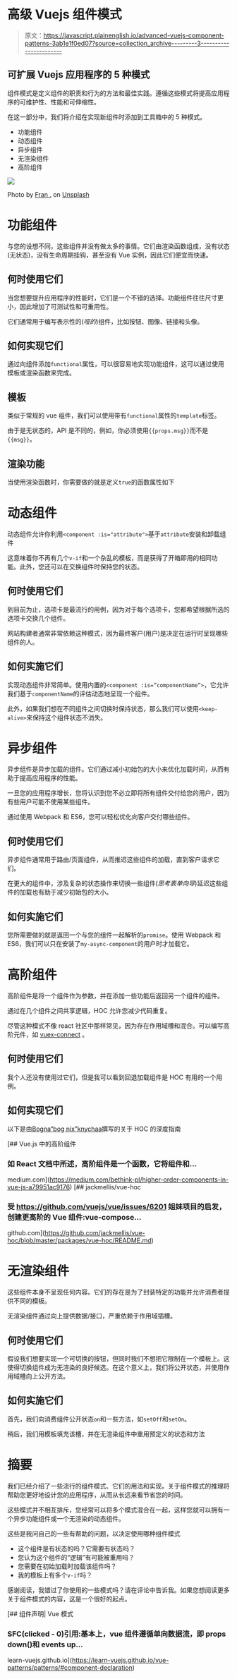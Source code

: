 # 高级 Vuejs 组件模式

> 原文：<https://javascript.plainenglish.io/advanced-vuejs-component-patterns-3ab1e1f0ed07?source=collection_archive---------3----------------------->

## 可扩展 Vuejs 应用程序的 5 种模式

组件模式是定义组件的职责和行为的方法和最佳实践。遵循这些模式将提高应用程序的可维护性、性能和可伸缩性。

在这一部分中，我们将介绍在实现新组件时添加到工具箱中的 5 种模式。

*   功能组件
*   动态组件
*   异步组件
*   无渲染组件
*   高阶组件

![](img/46f09d2f43b3cefe243a98fb72a8b63e.png)

Photo by [Fran .](https://unsplash.com/@fran_?utm_source=medium&utm_medium=referral) on [Unsplash](https://unsplash.com?utm_source=medium&utm_medium=referral)

# 功能组件

与您的设想不同，这些组件并没有做太多的事情。它们由渲染函数组成，没有状态(无状态)，没有生命周期挂钩，甚至没有 Vue 实例，因此它们便宜而快速。

## 何时使用它们

当您想要提升应用程序的性能时，它们是一个不错的选择。功能组件往往尺寸更小，因此增加了可测试性和可重用性。

它们通常用于编写表示性的(*哑的*)组件，比如按钮、图像、链接和头像。

## 如何实现它们

通过向组件添加`functional`属性，可以很容易地实现功能组件，这可以通过使用模板或渲染函数来完成。

## 模板

类似于常规的 vue 组件，我们可以使用带有`functional`属性的`template`标签。

由于是无状态的，API 是不同的，例如，你必须使用`{{props.msg}}`而不是`{{msg}}`。

## 渲染功能

当使用渲染函数时，你需要做的就是定义`true`的函数属性如下

# 动态组件

动态组件允许你利用`<component :is="attribute">`基于`attribute`安装和卸载组件

这意味着你不再有几个`v-if`和一个杂乱的模板，而是获得了开箱即用的相同功能。此外，您还可以在交换组件时保持您的状态。

## 何时使用它们

到目前为止，选项卡是最流行的用例，因为对于每个选项卡，您都希望根据所选的选项卡交换几个组件。

网站构建者通常非常依赖这种模式，因为最终客户(用户)是决定在运行时呈现哪些组件的人。

## 如何实施它们

实现动态组件非常简单。使用内置的`<component :is=”componentName”>`，它允许我们基于`componentName`的评估动态地呈现一个组件。

此外，如果我们想在不同组件之间切换时保持状态，那么我们可以使用`<keep-alive>`来保持这个组件状态不消失。

# 异步组件

异步组件是异步加载的组件。它们通过减小初始包的大小来优化加载时间，从而有助于提高应用程序的性能。

一旦您的应用程序增长，您将认识到您不必立即将所有组件交付给您的用户，因为有些用户可能不使用某些组件。

通过使用 Webpack 和 ES6，您可以轻松优化向客户交付哪些组件。

## 何时使用它们

异步组件通常用于路由/页面组件，从而推迟这些组件的加载，直到客户请求它们。

在更大的组件中，涉及复杂的状态操作来切换一些组件(*思考表单向导*)延迟这些组件的加载也有助于减少初始包的大小。

## 如何实施它们

您所需要做的就是返回一个与您的组件一起解析的`promise`。使用 Webpack 和 ES6，我们可以只在安装了`my-async-component`的用户时才加载它。

# 高阶组件

高阶组件是将一个组件作为参数，并在添加一些功能后返回另一个组件的组件。

通过在几个组件之间共享逻辑，HOC 允许您减少代码重复。

尽管这种模式不像 react 社区中那样常见，因为存在作用域槽和混合。可以编写高阶元件，如 [vuex-connect](https://github.com/ktsn/vuex-connect) 。

## 何时使用它们

我个人还没有使用过它们，但是我可以看到回退加载组件是 HOC 有用的一个用例。

## 如何实现它们

以下是由[Bogna“bog nix”knychaa](https://medium.com/u/507e445516c?source=post_page-----3ab1e1f0ed07--------------------------------)撰写的关于 HOC 的深度指南

[](https://medium.com/bethink-pl/higher-order-components-in-vue-js-a79951ac9176) [## Vue.js 中的高阶组件

### 如 React 文档中所述，高阶组件是一个函数，它将组件和…

medium.com](https://medium.com/bethink-pl/higher-order-components-in-vue-js-a79951ac9176) [](https://github.com/jackmellis/vue-hoc/blob/master/packages/vue-hoc/README.md) [## jackmellis/vue-hoc

### 受 https://github.com/vuejs/vue/issues/6201 姐妹项目的启发，创建更高阶的 Vue 组件:vue-compose…

github.com](https://github.com/jackmellis/vue-hoc/blob/master/packages/vue-hoc/README.md) 

# 无渲染组件

这些组件本身不呈现任何内容。它们的存在是为了封装特定的功能并允许消费者提供不同的模板。

无渲染组件通过向上提供数据/接口，严重依赖于作用域插槽。

## 何时使用它们

假设我们想要实现一个可切换的按钮，但同时我们不想把它限制在一个模板上。这使得切换组件成为无渲染的良好候选。在这个意义上，我们将公开状态，并使用作用域槽向上公开方法。

## 如何实施它们

首先，我们向消费组件公开状态`on`和一些方法，如`setOff`和`setOn`。

稍后，我们用模板填充该槽，并在无渲染组件中重用预定义的状态和方法

# 摘要

我们已经介绍了一些流行的组件模式、它们的用法和实现。关于组件模式的推理将帮助您更好地设计您的应用程序，从而从长远来看节省您的时间。

这些模式并不相互排斥，您经常可以将多个模式混合在一起，这样您就可以拥有一个异步功能组件或一个无渲染的动态组件。

这些是我问自己的一些有帮助的问题，以决定使用哪种组件模式

*   这个组件是有状态的吗？它需要有状态吗？
*   您认为这个组件的“逻辑”有可能被重用吗？
*   您需要在初始加载时加载该组件吗？
*   我的模板上有多个`v-if`吗？

感谢阅读，我错过了你使用的一些模式吗？请在评论中告诉我。如果您想阅读更多关于组件模式的内容，这是一个很好的起点。

 [## 组件声明| Vue 模式

### SFC(clicked - 0)引用:基本上，vue 组件遵循单向数据流，即 props down()和 events up…

learn-vuejs.github.io](https://learn-vuejs.github.io/vue-patterns/patterns/#component-declaration)